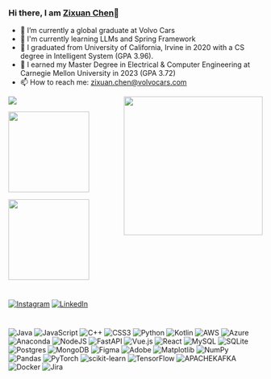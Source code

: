### Hi there, I am [Zixuan Chen](https://github.com/AmosChenZixuan)👋 
<!--
[Zixuan Chen](https://amoschenzixuan.github.io/)
**AmosChenZixuan/AmosChenZixuan** is a ✨ _special_ ✨ repository because its `README.md` (this file) appears on your GitHub profile.

Here are some ideas to get you started:

- 🔭 I’m currently working on ...
- 🌱 I’m currently learning ...
- 👯 I’m looking to collaborate on ...
- 🤔 I’m looking for help with ...
- 💬 Ask me about ...
- 📫 How to reach me: ...
- 😄 Pronouns: ...
- ⚡ Fun fact: ...
-->

- 🔭 I’m currently a global graduate at Volvo Cars
- 🌱 I'm currently learning LLMs and Spring Framework
- 👯 I graduated from University of California, Irvine in 2020 with a CS degree in Intelligent System (GPA 3.96).
- 🤔 I earned my Master Degree in Electrical & Computer Engineering at Carnegie Mellon University in 2023 (GPA 3.72)
- 📫 How to reach me: zixuan.chen@volvocars.com


<be>
<a href="https://honkai-star-rail.fandom.com/wiki/Firefly">
    <img src="imgs/firefly.gif" 
        width="275px" align="right">
</a>
    
<p align="left">
  <a href="https://github.com/ryo-ma/github-profile-trophy">
    <img src="https://github-profile-trophy.vercel.app/?username=AmosChenZixuan&theme=nord&column=4&margin-w=5&rank=SECRET,SSS,SS,S,AAA,AA,A"
      align="center"
    />
  </a>
</p>
<p align='left'>
  <a href="https://github.com/anuraghazra/github-readme-stats">
    <img height="160em" src="https://github-readme-stats-bay-delta-13.vercel.app/api?username=AmosChenZixuan&theme=rose_pine">
  </a>
</p>
<p align='left'>
  <a href="https://github.com/anuraghazra/github-readme-stats">
    <img height="160em" src="https://github-readme-stats-bay-delta-13.vercel.app/api/top-langs?username=AmosChenZixuan&layout=compact&theme=rose_pine&hide=jupyter%20notebook&langs_count=10">
  </a>
</p>

<!--
<p align='center'>
  <img align="center" height="265em" src="https://github-readme-activity-graph.vercel.app/graph?username=AmosChenZixuan&theme=rogue" alt="drawing"/>
</p> 
-->

#
[![Instagram](https://img.shields.io/badge/Instagram-%23E4405F.svg?logo=Instagram&logoColor=white)](https://instagram.com/amoschenzixuan) [![LinkedIn](https://img.shields.io/badge/LinkedIn-%230077B5.svg?logo=linkedin&logoColor=white)](https://linkedin.com/in/amoschenzixuan) 

#
![Java](https://img.shields.io/badge/java-%23ED8B00.svg?style=for-the-badge&logo=openjdk&logoColor=white) ![JavaScript](https://img.shields.io/badge/javascript-%23323330.svg?style=for-the-badge&logo=javascript&logoColor=%23F7DF1E) ![C++](https://img.shields.io/badge/c++-%2300599C.svg?style=for-the-badge&logo=c%2B%2B&logoColor=white) ![CSS3](https://img.shields.io/badge/css3-%231572B6.svg?style=for-the-badge&logo=css3&logoColor=white) ![Python](https://img.shields.io/badge/python-3670A0?style=for-the-badge&logo=python&logoColor=ffdd54) ![Kotlin](https://img.shields.io/badge/kotlin-%237F52FF.svg?style=for-the-badge&logo=kotlin&logoColor=white) ![AWS](https://img.shields.io/badge/AWS-%23FF9900.svg?style=for-the-badge&logo=amazon-aws&logoColor=white) ![Azure](https://img.shields.io/badge/azure-%230072C6.svg?style=for-the-badge&logo=microsoftazure&logoColor=white) ![Anaconda](https://img.shields.io/badge/Anaconda-%2344A833.svg?style=for-the-badge&logo=anaconda&logoColor=white) ![NodeJS](https://img.shields.io/badge/node.js-6DA55F?style=for-the-badge&logo=node.js&logoColor=white) ![FastAPI](https://img.shields.io/badge/FastAPI-005571?style=for-the-badge&logo=fastapi) ![Vue.js](https://img.shields.io/badge/vue.js-%2335495e.svg?style=for-the-badge&logo=vuedotjs&logoColor=%234FC08D) ![React](https://img.shields.io/badge/react-%2320232a.svg?style=for-the-badge&logo=react&logoColor=%2361DAFB) ![MySQL](https://img.shields.io/badge/mysql-%2300000f.svg?style=for-the-badge&logo=mysql&logoColor=white) ![SQLite](https://img.shields.io/badge/sqlite-%2307405e.svg?style=for-the-badge&logo=sqlite&logoColor=white) ![Postgres](https://img.shields.io/badge/postgres-%23316192.svg?style=for-the-badge&logo=postgresql&logoColor=white) ![MongoDB](https://img.shields.io/badge/MongoDB-%234ea94b.svg?style=for-the-badge&logo=mongodb&logoColor=white) ![Figma](https://img.shields.io/badge/figma-%23F24E1E.svg?style=for-the-badge&logo=figma&logoColor=white) ![Adobe](https://img.shields.io/badge/adobe-%23FF0000.svg?style=for-the-badge&logo=adobe&logoColor=white) ![Matplotlib](https://img.shields.io/badge/Matplotlib-%23ffffff.svg?style=for-the-badge&logo=Matplotlib&logoColor=black) ![NumPy](https://img.shields.io/badge/numpy-%23013243.svg?style=for-the-badge&logo=numpy&logoColor=white) ![Pandas](https://img.shields.io/badge/pandas-%23150458.svg?style=for-the-badge&logo=pandas&logoColor=white) ![PyTorch](https://img.shields.io/badge/PyTorch-%23EE4C2C.svg?style=for-the-badge&logo=PyTorch&logoColor=white) ![scikit-learn](https://img.shields.io/badge/scikit--learn-%23F7931E.svg?style=for-the-badge&logo=scikit-learn&logoColor=white) ![TensorFlow](https://img.shields.io/badge/TensorFlow-%23FF6F00.svg?style=for-the-badge&logo=TensorFlow&logoColor=white) ![APACHEKAFKA](https://img.shields.io/badge/apachekafka-231F20.svg?style=for-the-badge&logo=apachekafka&logoColor=white&color=%23231F20) ![Docker](https://img.shields.io/badge/docker-%230db7ed.svg?style=for-the-badge&logo=docker&logoColor=white) ![Jira](https://img.shields.io/badge/jira-%230A0FFF.svg?style=for-the-badge&logo=jira&logoColor=white)

<!-- Proudly created with GPRM ( https://gprm.itsvg.in ) -->




